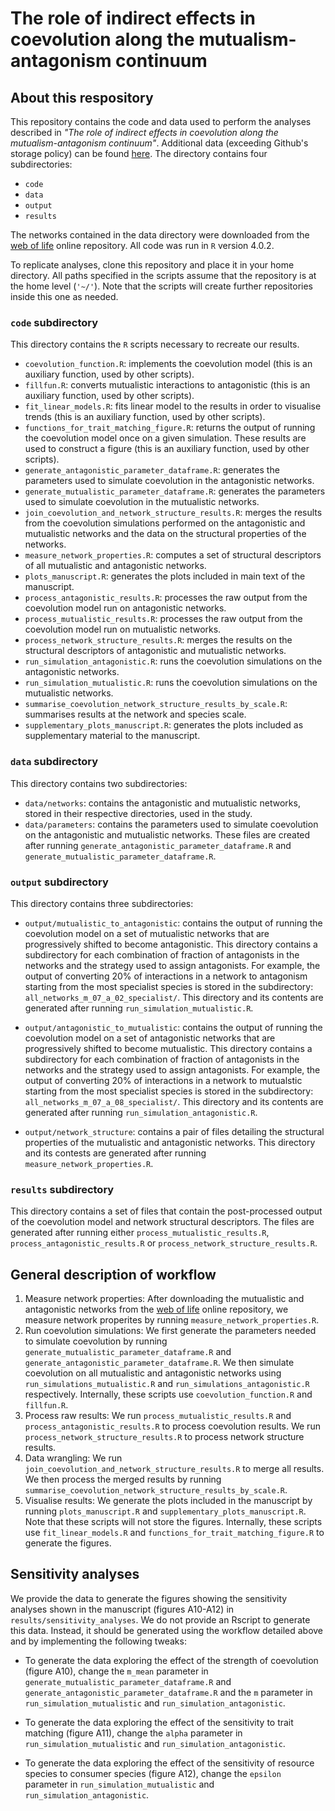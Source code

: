 # The role of indirect effects in coevolution along the mutualism-antagonism continuum

## About this respository

This repository contains the code and data used to perform the analyses described in *"The role of indirect effects in coevolution along the mutualism-antagonism continuum"*. Additional data (exceeding Github's storage policy) can be found [here](10.5281/zenodo.8131614.). The directory contains four subdirectories:

-   `code`
-   `data`
-   `output`
-   `results`

The networks contained in the data directory were downloaded from the [web of life](http://www.web-of-life.es/) online repository. All code was run in `R` version 4.0.2.

To replicate analyses, clone this repository and place it in your home directory. All paths specified in the scripts assume that the repository is at the home level (`'~/'`). Note that the scripts will create further repositories inside this one as needed.

### `code` subdirectory

This directory contains the `R` scripts necessary to recreate our results.

-   `coevolution_function.R`: implements the coevolution model (this is an auxiliary function, used by other scripts).
-   `fillfun.R`: converts mutualistic interactions to antagonistic (this is an auxiliary function, used by other scripts).
-   `fit_linear_models.R`: fits linear model to the results in order to visualise trends (this is an auxiliary function, used by other scripts).
-   `functions_for_trait_matching_figure.R`: returns the output of running the coevolution model once on a given simulation. These results are used to construct a figure (this is an auxiliary function, used by other scripts).
-   `generate_antagonistic_parameter_dataframe.R`: generates the parameters used to simulate coevolution in the antagonistic networks.
-   `generate_mutualistic_parameter_dataframe.R`: generates the parameters used to simulate coevolution in the mutualistic networks.
-   `join_coevolution_and_network_structure_results.R`: merges the results from the coevolution simulations performed on the antagonistic and mutualistic networks and the data on the structural properties of the networks.
-   `measure_network_properties.R`: computes a set of structural descriptors of all mutualistic and antagonistic networks.
-   `plots_manuscript.R`: generates the plots included in main text of the manuscript.
-   `process_antagonistic_results.R`: processes the raw output from the coevolution model run on antagonistic networks.
-   `process_mutualistic_results.R`: processes the raw output from the coevolution model run on mutualistic networks.
-   `process_network_structure_results.R`: merges the results on the structural descriptors of antagonistic and mutualistic networks.
-   `run_simulation_antagonistic.R`: runs the coevolution simulations on the antagonistic networks.
-   `run_simulation_mutualistic.R`: runs the coevolution simulations on the mutualistic networks.
-   `summarise_coevolution_network_structure_results_by_scale.R`: summarises results at the network and species scale.
-   `supplementary_plots_manuscript.R`: generates the plots included as supplementary material to the manuscript.

### `data` subdirectory

This directory contains two subdirectories:

-   `data/networks`: contains the antagonistic and mutualistic networks, stored in their respective directories, used in the study.
-   `data/parameters`: contains the parameters used to simulate coevolution on the antagonistic and mutualistic networks. These files are created after running `generate_antagonistic_parameter_dataframe.R` and `generate_mutualistic_parameter_dataframe.R`.

### `output` subdirectory

This directory contains three subdirectories:

-   `output/mutualistic_to_antagonistic`: contains the output of running the coevolution model on a set of mutualistic networks that are progressively shifted to become antagonistic. This directory contains a subdirectory for each combination of fraction of antagonists in the networks and the strategy used to assign antagonists. For example, the output of converting 20% of interactions in a network to antagonism starting from the most specialist species is stored in the subdirectory: `all_networks_m_07_a_02_specialist/`. This directory and its contents are generated after running `run_simulation_mutualistic.R`.

-   `output/antagonistic_to_mutualistic`: contains the output of running the coevolution model on a set of antagonistic networks that are progressively shifted to become mutualistic. This directory contains a subdirectory for each combination of fraction of antagonists in the networks and the strategy used to assign antagonists. For example, the output of converting 20% of interactions in a network to mutualstic starting from the most specialist species is stored in the subdirectory: `all_networks_m_07_a_08_specialist/`. This directory and its contents are generated after running `run_simulation_antagonistic.R`.

-   `output/network_structure`: contains a pair of files detailing the structural properties of the mutualistic and antagonistic networks. This directory and its contests are generated after running `measure_network_properties.R`.

### `results` subdirectory

This directory contains a set of files that contain the post-processed output of the coevolution model and network structural descriptors. The files are generated after running either `process_mutualistic_results.R`, `process_antagonistic_results.R` or `process_network_structure_results.R`.

## General description of workflow

1.  Measure network properties: After downloading the mutualistic and antagonistic networks from the [web of life](http://www.web-of-life.es/) online repository, we measure network properites by running `measure_network_properties.R`.
2.  Run coevolution simulations: We first generate the parameters needed to simulate coevolution by running `generate_mutualistic_parameter_dataframe.R` and `generate_antagonistic_parameter_dataframe.R`. We then simulate coevolution on all mutualistic and antagonistic networks using `run_simulations_mutualistic.R` and `run_simulations_antagonistic.R` respectively. Internally, these scripts use `coevolution_function.R` and `fillfun.R`.
3.  Process raw results: We run `process_mutualistic_results.R` and `process_antagonistic_results.R` to process coevolution results. We run `process_network_structure_results.R` to process network structure results.
4.  Data wrangling: We run `join_coevolution_and_network_structure_results.R` to merge all results. We then process the merged results by running `summarise_coevolution_network_structure_results_by_scale.R`.
5.  Visualise results: We generate the plots included in the manuscript by running `plots_manuscript.R` and `supplementary_plots_manuscript.R`. Note that these scripts will not store the figures. Internally, these scripts use `fit_linear_models.R` and `functions_for_trait_matching_figure.R` to generate the figures.

## Sensitivity analyses

We provide the data to generate the figures showing the sensitivity analyses shown in the manuscript (figures A10-A12) in `results/sensitivity_analyses`. We do not provide an Rscript to generate this data. Instead, it should be generated using the workflow detailed above and by implementing the following tweaks:

-   To generate the data exploring the effect of the strength of coevolution (figure A10), change the `m_mean` parameter in `generate_mutualistic_parameter_dataframe.R` and `generate_antagonistic_parameter_dataframe.R` and the `m` parameter in `run_simulation_mutualistic` and `run_simulation_antagonistic`.

-   To generate the data exploring the effect of the sensitivity to trait matching (figure A11), change the `alpha` parameter in `run_simulation_mutualistic` and `run_simulation_antagonistic`.

-   To generate the data exploring the effect of the sensitivity of resource species to consumer species (figure A12), change the `epsilon` parameter in `run_simulation_mutualistic` and `run_simulation_antagonistic`.
